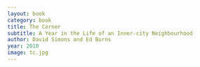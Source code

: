 ```yaml
---
layout: book
category: book
title: The Corner
subtitle: A Year in the Life of an Inner-city Neighbourhood
author: David Simons and Ed Burns
year: 2010
image: tc.jpg
---
```

